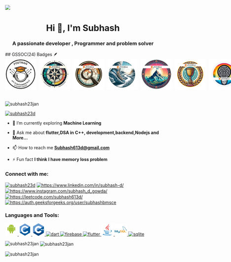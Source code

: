 <p><img src="https://static.wikia.nocookie.net/viacom4633/images/1/1e/Mission_Impossible_franchise_logo.png/revision/latest?cb=20220123153415"></p>
<h1 align="center">Hi 👋, I'm Subhash</h1>
<h3 align="center">A passionate developer , Programmer and problem solver </h3>
## GSSOC(24) Badges 🪶
<div style='display:flex; align-items:center; gap: 10px;' align='center'>
<img src="https://raw.githubusercontent.com/girlscript/gssoc-website-new/main/public/badges/postman.png" width="100px" height="100px" />
  <img src="https://github.com/girlscript/gssoc-website-new/blob/main/public/badges/1.png" width="100px" height="100px" />
  <img src="https://github.com/girlscript/gssoc-website-new/blob/main/public/badges/2.png" width="100px" height="100px" />
  <img src="https://github.com/girlscript/gssoc-website-new/blob/main/public/badges/3.png" width="100px" height="100px" />
  <img src="https://github.com/girlscript/gssoc-website-new/blob/main/public/badges/4.png" width="100px" height="100px" />
  <img src="https://github.com/girlscript/gssoc-website-new/blob/main/public/badges/5.png" width="100px" height="100px" />
  <img src="https://github.com/girlscript/gssoc-website-new/blob/main/public/badges/6.png" width="100px" height="100px" />
  <img src="https://github.com/girlscript/gssoc-website-new/blob/main/public/badges/7.png" width="100px" height="100px" />
  <img src="https://github.com/girlscript/gssoc-website-new/blob/main/public/badges/8.png" width="100px" height="100px" />
</div>
<p style="height: 10px;"></p>
<p align="left"> <img src="https://komarev.com/ghpvc/?username=subhash23jan&label=Profile%20views&color=0e75b6&style=flat" alt="subhash23jan" /> </p>

<p align="left"> <a href="https://twitter.com/subhash23d" target="blank"><img src="https://img.shields.io/twitter/follow/subhash23d?logo=twitter&style=for-the-badge" alt="subhash23d" /></a> </p>

- 🌱 I’m currently exploring **Machine Learning**

- 💬 Ask me about **flutter,DSA in C++, development,backend,Nodejs and More...**

- 📫 How to reach me **Subhash613d@gmail.com**

- ⚡ Fun fact **I think I have memory loss problem**

<h3 align="left">Connect with me:</h3>
<p align="left">
<a href="https://twitter.com/subhash23d" target="blank"><img align="center" src="https://raw.githubusercontent.com/rahuldkjain/github-profile-readme-generator/master/src/images/icons/Social/twitter.svg" alt="subhash23d" height="30" width="40" /></a>
<a href="https://www.linkedin.com/in/subhash-d/" target="blank"><img align="center" src="https://raw.githubusercontent.com/rahuldkjain/github-profile-readme-generator/master/src/images/icons/Social/linked-in-alt.svg" alt="https://www.linkedin.com/in/subhash-d/" height="30" width="40" /></a>
<a href="https://www.instagram.com/subhash_d_gowda/" target="blank"><img align="center" src="https://raw.githubusercontent.com/rahuldkjain/github-profile-readme-generator/master/src/images/icons/Social/instagram.svg" alt="https://www.instagram.com/subhash_d_gowda/" height="30" width="40" /></a>
<a href="https://leetcode.com/subhash613d/" target="blank"><img align="center" src="https://raw.githubusercontent.com/rahuldkjain/github-profile-readme-generator/master/src/images/icons/Social/leet-code.svg" alt="https://leetcode.com/subhash613d/" height="30" width="40" /></a>
<a href="https://auth.geeksforgeeks.org/user/subhashbmsce" target="blank"><img align="center" src="https://raw.githubusercontent.com/rahuldkjain/github-profile-readme-generator/master/src/images/icons/Social/geeks-for-geeks.svg" alt="https://auth.geeksforgeeks.org/user/subhashbmsce" height="30" width="40" /></a>
</p>

<h3 align="left">Languages and Tools:</h3>
<p align="left"> <a href="https://developer.android.com" target="_blank" rel="noreferrer"> <img src="https://raw.githubusercontent.com/devicons/devicon/master/icons/android/android-original-wordmark.svg" alt="android" width="40" height="40"/> </a> <a href="https://www.cprogramming.com/" target="_blank" rel="noreferrer"> <img src="https://raw.githubusercontent.com/devicons/devicon/master/icons/c/c-original.svg" alt="c" width="40" height="40"/> </a> <a href="https://www.w3schools.com/cpp/" target="_blank" rel="noreferrer"> <img src="https://raw.githubusercontent.com/devicons/devicon/master/icons/cplusplus/cplusplus-original.svg" alt="cplusplus" width="40" height="40"/> </a> <a href="https://dart.dev" target="_blank" rel="noreferrer"> <img src="https://www.vectorlogo.zone/logos/dartlang/dartlang-icon.svg" alt="dart" width="40" height="40"/> </a> <a href="https://firebase.google.com/" target="_blank" rel="noreferrer"> <img src="https://www.vectorlogo.zone/logos/firebase/firebase-icon.svg" alt="firebase" width="40" height="40"/> </a> <a href="https://flutter.dev" target="_blank" rel="noreferrer"> <img src="https://www.vectorlogo.zone/logos/flutterio/flutterio-icon.svg" alt="flutter" width="40" height="40"/> </a> <a href="https://www.java.com" target="_blank" rel="noreferrer"> <img src="https://raw.githubusercontent.com/devicons/devicon/master/icons/java/java-original.svg" alt="java" width="40" height="40"/> </a> <a href="https://www.mysql.com/" target="_blank" rel="noreferrer"> <img src="https://raw.githubusercontent.com/devicons/devicon/master/icons/mysql/mysql-original-wordmark.svg" alt="mysql" width="40" height="40"/> </a> <a href="https://www.sqlite.org/" target="_blank" rel="noreferrer"> <img src="https://www.vectorlogo.zone/logos/sqlite/sqlite-icon.svg" alt="sqlite" width="40" height="40"/> </a> </p>

<p><img align="left" src="https://github-readme-stats.vercel.app/api/top-langs?username=subhash23jan&show_icons=true&locale=en&layout=compact" alt="subhash23jan" /></p>

<p>&nbsp;<img align="center" src="https://github-readme-stats.vercel.app/api?username=subhash23jan&show_icons=true&locale=en" alt="subhash23jan" /></p>

<p><img align="center" src="https://github-readme-streak-stats.herokuapp.com/?user=subhash23jan&" alt="subhash23jan" /></p>

